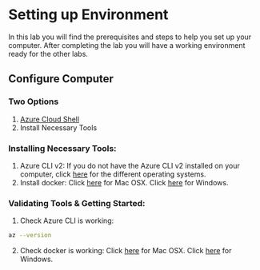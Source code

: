 Setting up Environment
========================================
In this lab you will find the prerequisites and steps to help you set up your computer. After completing the lab you will have a working environment ready for the other labs.

Configure Computer
-----------------------

### Two Options
1. [Azure Cloud Shell](https://docs.microsoft.com/en-us/azure/cloud-shell/overview)
2. Install Necessary Tools

### Installing Necessary Tools:
1. Azure CLI v2: If you do not have the Azure CLI v2 installed on your computer, click [here](https://docs.microsoft.com/en-us/cli/azure/install-azure-cli) for the different operating systems.
2. Install docker: Click [here](https://docs.docker.com/docker-for-mac/install/) for Mac OSX. Click [here](https://docs.docker.com/docker-for-windows/install/) for Windows.

### Validating Tools & Getting Started:
1. Check Azure CLI is working:
```bash
az --version
```
2. Check docker is working: Click [here](https://docs.docker.com/docker-for-mac/) for Mac OSX. Click [here](https://docs.docker.com/docker-for-windows/) for Windows.